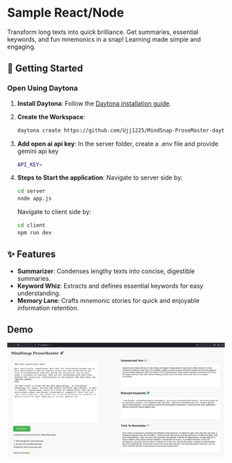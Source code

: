 # Sample React/Node

Transform long texts into quick brilliance. Get summaries, essential keywords, and fun mnemonics in a snap! Learning made simple and engaging.

## 🚀 Getting Started  

### Open Using Daytona  

1. **Install Daytona**: Follow the [Daytona installation guide](https://www.daytona.io/docs/installation/installation/).  

2. **Create the Workspace**:  
   ```bash  
   daytona create https://github.com/Ujj1225/MindSnap-ProseMaster-daytona.git 
   ```  

3. **Add open ai api key**:
   In the server folder, create a .env file and provide gemini api key
   ```bash
   API_KEY=
   ```

4. **Steps to Start the application**:
      Navigate to server side by: 

   ```bash
   cd server 
   node app.js
   ```

   Navigate to client side by: 

   ```bash
   cd client
   npm run dev
   ```

## ✨ Features  

- **Summarizer**: Condenses lengthy texts into concise, digestible summaries.
- **Keyword Whiz**: Extracts and defines essential keywords for easy understanding.
- **Memory Lane**: Crafts mnemonic stories for quick and enjoyable information retention.

## Demo
![Demo of Interface](image.png)
